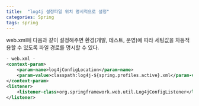 ```yaml
---
title:  "log4j 설정파일 위치 명시적으로 설정"
categories: Spring
tags: spring
---
```


web.xml에 다음과 같이 설정해주면 환경(개발, 테스트, 운영)에 따라 세팅값을 차등적용할 수 있도록 파일 경로를 명시할 수 있다.

```xml
- web.xml -
<context-param>
	<param-name>log4jConfigLocation</param-name>
  	<param-value>classpath:log4j-${spring.profiles.active}.xml</param-value>
</context-param>
<listener>
  	<listener-class>org.springframework.web.util.Log4jConfigListener</listener-class>
</listener>
```

